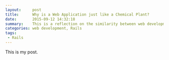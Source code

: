 ```yaml
---
layout:     post
title:      Why is a Web Application just like a Chemical Plant?
date:       2015-09-12 14:32:18
summary:    This is a reflection on the similarity between web development and chemical engineering.
categories: web development, Rails
tags:
 - Rails
---
```


This is my post.
